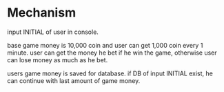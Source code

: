 # Mechanism
input INITIAL of user in console.

base game money is 10,000 coin and user can get 1,000 coin every 1 minute.
user can get the money he bet if he win the game,
otherwise user can lose money as much as he bet.

users game money is saved for database.
if DB of input INITIAL exist, he can continue with last amount of game money.
